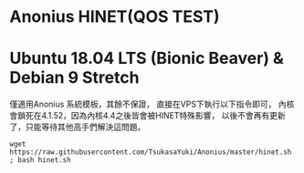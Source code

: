 # Anonius HINET(QOS TEST)
# Ubuntu 18.04 LTS (Bionic Beaver) & Debian 9 Stretch 
僅適用Anonius 系統模板，其餘不保證，
直接在VPS下執行以下指令即可，
內核會鎖死在4.1.52，因為內核4.4之後皆會被HINET特殊影響，
以後不會再有更新了，只能等待其他高手們解決這問題。
```
wget https://raw.githubusercontent.com/TsukasaYuki/Anonius/master/hinet.sh ; bash hinet.sh
```

